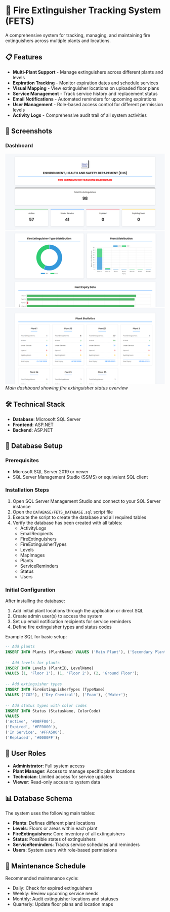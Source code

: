 # 🧯 Fire Extinguisher Tracking System (FETS)

A comprehensive system for tracking, managing, and maintaining fire extinguishers across multiple plants and locations.

## 📋 Features

- **Multi-Plant Support** - Manage extinguishers across different plants and levels
- **Expiration Tracking** - Monitor expiration dates and schedule services
- **Visual Mapping** - View extinguisher locations on uploaded floor plans
- **Service Management** - Track service history and replacement status
- **Email Notifications** - Automated reminders for upcoming expirations
- **User Management** - Role-based access control for different permission levels
- **Activity Logs** - Comprehensive audit trail of all system activities

## 📸 Screenshots

### Dashboard
![Dashboard](screenshots/dashboard.png)
![Dashboard](screenshots/dashboard2.png)
![Dashboard](screenshots/dashboard3.png)
*Main dashboard showing fire extinguisher status overview*

## 🛠️ Technical Stack

- **Database**: Microsoft SQL Server
- **Frontend**: ASP.NET
- **Backend**: ASP.NET

## 🔧 Database Setup

### Prerequisites

- Microsoft SQL Server 2019 or newer
- SQL Server Management Studio (SSMS) or equivalent SQL client

### Installation Steps

1. Open SQL Server Management Studio and connect to your SQL Server instance
2. Open the `DATABASE/FETS_DATABASE.sql` script file
3. Execute the script to create the database and all required tables
4. Verify the database has been created with all tables:
   - ActivityLogs
   - EmailRecipients
   - FireExtinguishers
   - FireExtinguisherTypes
   - Levels
   - MapImages
   - Plants
   - ServiceReminders
   - Status
   - Users

### Initial Configuration

After installing the database:

1. Add initial plant locations through the application or direct SQL
2. Create admin user(s) to access the system
3. Set up email notification recipients for service reminders
4. Define fire extinguisher types and status codes

Example SQL for basic setup:

```sql
-- Add plants
INSERT INTO Plants (PlantName) VALUES ('Main Plant'), ('Secondary Plant');

-- Add levels for plants
INSERT INTO Levels (PlantID, LevelName) 
VALUES (1, 'Floor 1'), (1, 'Floor 2'), (2, 'Ground Floor');

-- Add extinguisher types
INSERT INTO FireExtinguisherTypes (TypeName)
VALUES ('CO2'), ('Dry Chemical'), ('Foam'), ('Water');

-- Add status types with color codes
INSERT INTO Status (StatusName, ColorCode)
VALUES 
('Active', '#00FF00'),
('Expired', '#FF0000'),
('In Service', '#FFA500'),
('Replaced', '#0000FF');
```

## 👥 User Roles

- **Administrator**: Full system access
- **Plant Manager**: Access to manage specific plant locations
- **Technician**: Limited access for service updates
- **Viewer**: Read-only access to system data

## 📊 Database Schema

The system uses the following main tables:

- **Plants**: Defines different plant locations
- **Levels**: Floors or areas within each plant
- **FireExtinguishers**: Core inventory of all extinguishers
- **Status**: Possible states of extinguishers
- **ServiceReminders**: Tracks service schedules and reminders
- **Users**: System users with role-based permissions

## 📅 Maintenance Schedule

Recommended maintenance cycle:

- Daily: Check for expired extinguishers
- Weekly: Review upcoming service needs
- Monthly: Audit extinguisher locations and statuses
- Quarterly: Update floor plans and location maps

